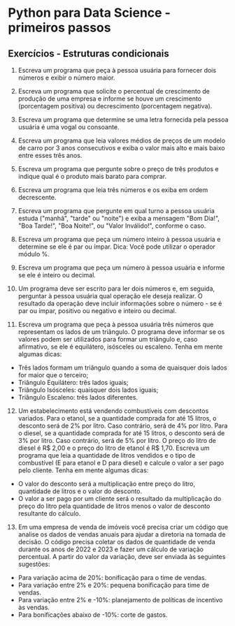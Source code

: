 # Python para Data Science - primeiros passos

## Exercícios - Estruturas condicionais

1) Escreva um programa que peça à pessoa usuária para fornecer dois números e exibir o número maior.

2) Escreva um programa que solicite o percentual de crescimento de produção de uma empresa e informe se houve um crescimento (porcentagem positiva) ou decrescimento (porcentagem negativa).

3) Escreva um programa que determine se uma letra fornecida pela pessoa usuária é uma vogal ou consoante.

4) Escreva um programa que leia valores médios de preços de um modelo de carro por 3 anos consecutivos e exiba o valor mais alto e mais baixo entre esses três anos.

5) Escreva um programa que pergunte sobre o preço de três produtos e indique qual é o produto mais barato para comprar.

6) Escreva um programa que leia três números e os exiba em ordem decrescente.

7) Escreva um programa que pergunte em qual turno a pessoa usuária estuda ("manhã", "tarde" ou "noite") e exiba a mensagem "Bom Dia!", "Boa Tarde!", "Boa Noite!", ou "Valor Inválido!", conforme o caso.

8) Escreva um programa que peça um número inteiro à pessoa usuária e determine se ele é par ou ímpar. Dica: Você pode utilizar o operador módulo %.

9) Escreva um programa que peça um número à pessoa usuária e informe se ele é inteiro ou decimal.

10) Um programa deve ser escrito para ler dois números e, em seguida, perguntar à pessoa usuária qual operação ele deseja realizar. O resultado da operação deve incluir informações sobre o número - se é par ou ímpar, positivo ou negativo e inteiro ou decimal.

11) Escreva um programa que peça à pessoa usuária três números que representam os lados de um triângulo. O programa deve informar se os valores podem ser utilizados para formar um triângulo e, caso afirmativo, se ele é equilátero, isósceles ou escaleno. Tenha em mente algumas dicas:
- Três lados formam um triângulo quando a soma de quaisquer dois lados for maior que o terceiro;
- Triângulo Equilátero: três lados iguais;
- Triângulo Isósceles: quaisquer dois lados iguais;
- Triângulo Escaleno: três lados diferentes.

12) Um estabelecimento está vendendo combustíveis com descontos variados. Para o etanol, se a quantidade comprada for até 15 litros, o desconto será de 2% por litro. Caso contrário, será de 4% por litro. Para o diesel, se a quantidade comprada for até 15 litros, o desconto será de 3% por litro. Caso contrário, será de 5% por litro. O preço do litro de diesel é R$ 2,00 e o preço do litro de etanol é R$ 1,70. Escreva um programa que leia a quantidade de litros vendidos e o tipo de combustível (E para etanol e D para diesel) e calcule o valor a ser pago pelo cliente. Tenha em mente algumas dicas:
- O valor do desconto será a multiplicação entre preço do litro, quantidade de litros e o valor do desconto.
- O valor a ser pago por um cliente será o resultado da multiplicação do preço do litro pela quantidade de litros menos o valor de desconto resultante do cálculo.

13) Em uma empresa de venda de imóveis você precisa criar um código que analise os dados de vendas anuais para ajudar a diretoria na tomada de decisão. O código precisa coletar os dados de quantidade de venda durante os anos de 2022 e 2023 e fazer um cálculo de variação percentual. A partir do valor da variação, deve ser enviada às seguintes sugestões:
- Para variação acima de 20%: bonificação para o time de vendas.
- Para variação entre 2% e 20%: pequena bonificação para time de vendas.
- Para variação entre 2% e -10%: planejamento de políticas de incentivo às vendas.
- Para bonificações abaixo de -10%: corte de gastos.
